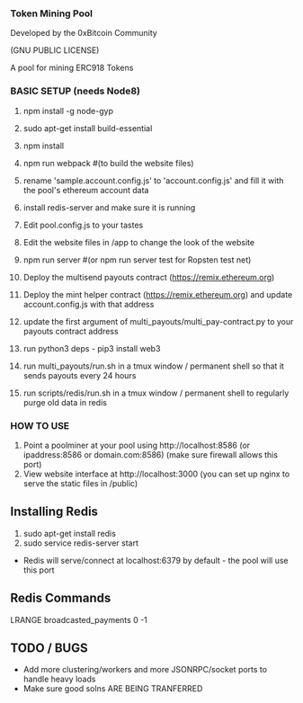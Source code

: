### Token Mining Pool  

Developed by the 0xBitcoin Community

(GNU PUBLIC LICENSE)

A pool for mining ERC918 Tokens

### BASIC SETUP  (needs Node8)
1. npm install -g node-gyp
1. sudo apt-get install build-essential
2. npm install
3. npm run webpack  #(to build the website files)
4. rename 'sample.account.config.js' to 'account.config.js' and fill it with the pool's ethereum account data

5. install redis-server and make sure it is running
6. Edit pool.config.js to your tastes
7. Edit the website files in /app  to change the look of the website
8. npm run server #(or npm run server test for Ropsten test net)
9. Deploy the multisend payouts contract (https://remix.ethereum.org) 
10. Deploy the mint helper contract (https://remix.ethereum.org) and update account.config.js with that address 
11. update the first argument of multi_payouts/multi_pay-contract.py to your payouts contract address
12. run python3 deps - pip3 install web3
13. run multi_payouts/run.sh in a tmux window / permanent shell so that it sends payouts every 24 hours
14. run scripts/redis/run.sh in a tmux window / permanent shell to regularly purge old data in redis 


### HOW TO USE
1. Point a poolminer at your pool using http://localhost:8586  (or ipaddress:8586 or domain.com:8586)  (make sure firewall allows this port)
2. View website interface at http://localhost:3000 (you can set up nginx to serve the static files in /public)


## Installing Redis  
  1. sudo apt-get install redis
  2. sudo service redis-server start

   - Redis will serve/connect at localhost:6379 by default - the pool will use this port

## Redis Commands

LRANGE broadcasted_payments 0 -1




## TODO / BUGS
- Add more clustering/workers and more JSONRPC/socket ports to handle heavy loads
- Make sure good solns ARE BEING TRANFERRED
